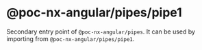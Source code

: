 # @poc-nx-angular/pipes/pipe1

Secondary entry point of `@poc-nx-angular/pipes`. It can be used by importing from `@poc-nx-angular/pipes/pipe1`.
